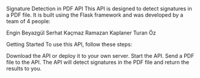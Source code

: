 Signature Detection in PDF API
This API is designed to detect signatures in a PDF file. It is built using the Flask framework and was developed by a team of 4 people:

Engin Beyazgül
Serhat Kaçmaz
Ramazan Kaplaner
Turan Öz

Getting Started
To use this API, follow these steps:

Download the API or deploy it to your own server.
Start the API.
Send a PDF file to the API.
The API will detect signatures in the PDF file and return the results to you.
